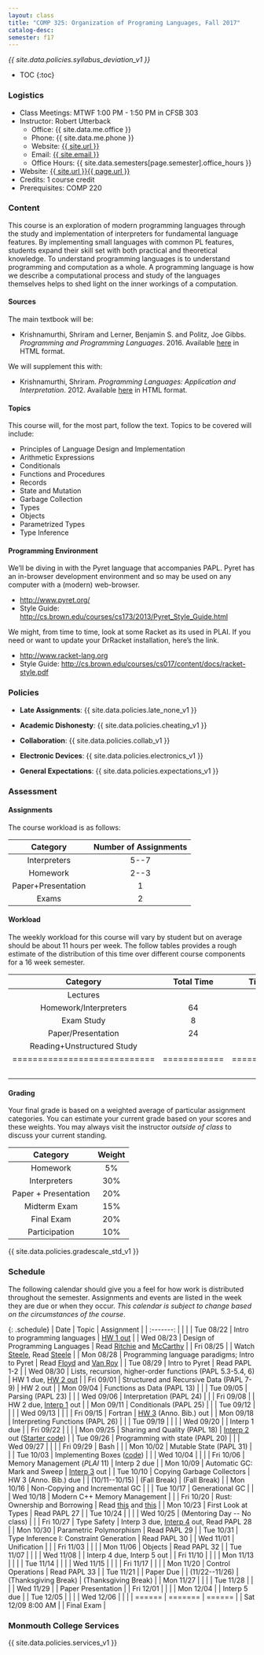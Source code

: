 ```yaml
---
layout: class
title: "COMP 325: Organization of Programing Languages, Fall 2017"
catalog-desc: 
semester: f17
---
```


*{{ site.data.policies.syllabus_deviation_v1 }}*

* TOC
{:toc}

### Logistics

* Class Meetings: MTWF 1:00 PM - 1:50 PM in CFSB 303
* Instructor: Robert Utterback
  * Office: {{ site.data.me.office }}
  * Phone: {{ site.data.me.phone }}
  * Website: <a href="{{ site.url }}">{{ site.url }}</a>
  * Email: <a href="mailto:{{ site.email }}">{{ site.email }}</a>
  * Office Hours: {{ site.data.semesters[page.semester].office_hours }}
* Website: <a href="{{ site.url }}{{ page.url }}">{{ site.url }}{{ page.url }}</a>
* Credits: 1 course credit
* Prerequisites: COMP 220

### Content

This course is an exploration of modern programming languages through
the study and implementation of interpreters for fundamental language
features. By implementing small languages with common PL features,
students expand their skill set with both practical and theoretical
knowledge. To understand programming languages is to understand
programming and computation as a whole. A programming language is how
we describe a computational process and study of the languages
themselves helps to shed light on the inner workings of a computation.

#### Sources

The main textbook will be: 

* Krishnamurthi, Shriram and Lerner, Benjamin S. and Politz, Joe
Gibbs. *Programming and Programming Languages*. 2016. Available
[here](http://papl.cs.brown.edu/2016/) in HTML format.

We will supplement this with:

* Krishnamurthi, Shriram. *Programming Languages: Application and
Interpretation*. 2012. Available
[here](http://cs.brown.edu/courses/cs173/2012/book/) in HTML format.

#### Topics

This course will, for the most part, follow the text. Topics to be covered will include: 

* Principles of Language Design and Implementation
* Arithmetic Expressions
* Conditionals
* Functions and Procedures 
* Records
* State and Mutation
* Garbage Collection
* Types
* Objects
* Parametrized Types 
* Type Inference

#### Programming Environment

We’ll be diving in with the Pyret language that accompanies PAPL. Pyret has an in-browser development environment and so may be used on any computer with a (modern) web-browser.
* http://www.pyret.org/
* Style Guide: http://cs.brown.edu/courses/cs173/2013/Pyret_Style_Guide.html

We might, from time to time, look at some Racket as its used in PLAI. If you need or want to update your
DrRacket installation, here’s the link.
* http://www.racket-lang.org
* Style Guide:
  http://cs.brown.edu/courses/cs017/content/docs/racket-style.pdf

### Policies

* **Late Assignments**: {{ site.data.policies.late_none_v1 }}

* **Academic Dishonesty**: {{ site.data.policies.cheating_v1 }}

* **Collaboration**: {{ site.data.policies.collab_v1 }}

* **Electronic Devices**: {{ site.data.policies.electronics_v1 }}

* **General Expectations**: {{ site.data.policies.expectations_v1 }}

### Assessment

#### Assignments

The course workload is as follows:

| Category           | Number of Assignments |
| :-----:            |             :-------: |
| Interpreters       |                  5--7 |
| Homework           |                  2--3 |
| Paper+Presentation |                     1 |
| Exams              |                     2 |

#### Workload

The weekly workload for this course will vary by student but on
average should be about 11 hours per week. The follow tables
provides a rough estimate of the distribution of this time over
different course components for a 16 week semester.

| Category                     |   Total Time |     Time/week (hours) |
| :-----:                      |    :-------: |   :-----------------: |
| Lectures                     |              |                     3 |
| Homework/Interpreters        |           64 |                     4 |
| Exam Study                   |            8 |                   0.5 |
| Paper/Presentation           |           24 |                   1.5 |
| Reading+Unstructured Study   |              |                     2 |
| ============================ | ============ | ===================== |
|                              |              |                    11 |

#### Grading

Your final grade is based on a weighted average of particular
assignment categories. You can estimate your current grade based on
your scores and these weights. You may always visit the instructor
*outside of class* to discuss your current standing.

| Category             |    Weight |
| :-----:              | :-------: |
| Homework             |        5% |
| Interpreters         |       30% |
| Paper + Presentation |       20% |
| Midterm Exam         |       15% |
| Final Exam           |       20% |
| Participation        |       10% |

{{ site.data.policies.gradescale_std_v1 }}

### Schedule
The following calendar should give you a feel for how work is
distributed throughout the semester. Assignments and events are listed
in the week they are due or when they occur. *This calendar is subject
to change based on the circumstances of the course*.

{: .schedule}
| Date              | Topic                                                      | Assignment                                                          |
| :-------:         |                                                            |                                                                     |
| Tue 08/22         | Intro to programming languages                             | [HW 1 out](hw1.pdf)                                                 |
| Wed 08/23         | Design of Programming Languages                            | Read [Ritchie][2] and [McCarthy][1]                                 |
| Fri 08/25         |                                                            | Watch [Steele][3], Read [Steele](steele.pdf)                        |
| Mon 08/28         | Programming language paradigms; Intro to Pyret             | Read [Floyd][4] and [Van Roy](vanroy.pdf)                           |
| Tue 08/29         | Intro to Pyret                                             | Read PAPL 1-2                                                       |
| Wed 08/30         | Lists, recursion, higher-order functions (PAPL 5.3-5.4, 6) | HW 1 due, [HW 2 out](hw2.pdf)                                       |
| Fri 09/01         | Structured and Recursive Data (PAPL 7-9)                   | HW 2 out                                                            |
| Mon 09/04         | Functions as Data (PAPL 13)                                |                                                                     |
| Tue 09/05         | Parsing (PAPL 23)                                          |                                                                     |
| Wed 09/06         | Interpretation (PAPL 24)                                   |                                                                     |
| Fri 09/08         |                                                            | HW 2 due, [Interp 1](./interp1.pdf) out                             |
| Mon 09/11         | Conditionals (PAPL 25)                                     |                                                                     |
| Tue 09/12         |                                                            |                                                                     |
| Wed 09/13         |                                                            |                                                                     |
| Fri 09/15         | Fortran                                                    | [HW 3](./hw3-paper.pdf) (Anno. Bib.) out                            |
| Mon 09/18         | Interpreting Functions (PAPL 26)                           |                                                                     |
| Tue 09/19         |                                                            |                                                                     |
| Wed 09/20         |                                                            | Interp 1 due                                                        |
| Fri 09/22         |                                                            |                                                                     |
| Mon 09/25         | Sharing and Quality (PAPL 18)                              | [Interp 2](./interp2.pdf) out ([Starter code](./interp2-start.arr)) |
| Tue 09/26         | Programming with state (PAPL 20)                           |                                                                     |
| Wed 09/27         |                                                            |                                                                     |
| Fri 09/29         | Bash                                                       |                                                                     |
| Mon 10/02         | Mutable State (PAPL 31)                                    |                                                                     |
| Tue 10/03         | Implementing Boxes ([code](./ch31-boxes.arr))              |                                                                     |
| Wed 10/04         |                                                            |                                                                     |
| Fri 10/06         | Memory Management (*PLAI* 11)                              | Interp 2 due                                                        |
| Mon 10/09         | Automatic GC: Mark and Sweep                               | [Interp 3](./interp3.pdf) out                                       |
| Tue 10/10         | Copying Garbage Collectors                                 | HW 3 (Anno. Bib.) due                                               |
| (10/11--10/15)    | (Fall Break)                                               | (Fall Break)                                                        |
| Mon 10/16         | Non-Copying and Incremental GC                             |                                                                     |
| Tue 10/17         | Generational GC                                            |                                                                     |
| Wed 10/18         | Modern C++ Memory Management                               |                                                                     |
| Fri 10/20         | Rust: Ownership and Borrowing                              | Read [this][5] and [this][6]                                        |
| Mon 10/23         | First Look at Types                                        | Read PAPL 27                                                        |
| Tue 10/24         |                                                            |                                                                     |
| Wed 10/25         | (Mentoring Day -- No class)                                |                                                                     |
| Fri 10/27         | Type Safety                                                | Interp 3 due, [Interp 4](interp4.pdf) out, Read PAPL 28             |
| Mon 10/30         | Parametric Polymorphism                                    | Read PAPL 29                                                        |
| Tue 10/31         | Type Inference I: Constraint Generation                    | Read PAPL 30                                                        |
| Wed 11/01         | Unification                                                |                                                                     |
| Fri 11/03         |                                                            |                                                                     |
| Mon 11/06         | Objects                                                    | Read PAPL 32                                                        |
| Tue 11/07         |                                                            |                                                                     |
| Wed 11/08         |                                                            | Interp 4 due, Interp 5 out                                          |
| Fri 11/10         |                                                            |                                                                     |
| Mon 11/13         |                                                            |                                                                     |
| Tue 11/14         |                                                            |                                                                     |
| Wed 11/15         |                                                            |                                                                     |
| Fri 11/17         |                                                            |                                                                     |
| Mon 11/20         | Control Operations                                         | Read PAPL 33                                                        |
| Tue 11/21         |                                                            | Paper Due                                                           |
| (11/22--11/26)    | (Thanksgiving Break)                                       | (Thanksgiving Break)                                                |
| Mon 11/27         |                                                            |                                                                     |
| Tue 11/28         |                                                            |                                                                     |
| Wed 11/29         |                                                            | Paper Presentation                                                  |
| Fri 12/01         |                                                            |                                                                     |
| Mon 12/04         |                                                            | Interp 5 due                                                        |
| Tue 12/05         |                                                            |                                                                     |
| Wed 12/06         |                                                            |                                                                     |
| ======            | =======                                                    | ======                                                              |
| Sat 12/09 8:00 AM |                                                            | Final Exam                                                          |

[1]: http://www-formal.stanford.edu/jmc/history/lisp/lisp.html
[2]: https://www.bell-labs.com/usr/dmr/www/chist.html
[3]: https://www.youtube.com/watch?v=_ahvzDzKdB0
[4]: http://dl.acm.org/citation.cfm?id=359140
[5]: http://arthurtw.github.io/2014/11/30/rust-borrow-lifetimes.html
[6]: https://doc.rust-lang.org/book/second-edition/ch04-01-what-is-ownership.html

### Monmouth College Services

{{ site.data.policies.services_v1 }}

<!-- Local Variables: -->
<!-- eval: (orgtbl-mode) -->
<!-- End: -->
